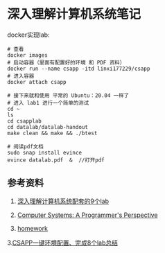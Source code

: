 # 深入理解计算机系统笔记

docker实现lab:

```
# 查看
docker images
# 启动容器（里面有配置好的环境 和 PDF 资料）
docker run --name csapp -itd linxi177229/csapp 
# 进入容器 
docker attach csapp

# 接下来就和使用 平常的 Ubuntu：20.04 一样了
# 进入 lab1 进行一个简单的测试
cd ~
ls
cd csapplab
cd datalab/datalab-handout
make clean && make && ./btest

# 阅读pdf文档
sudo snap install evince
evince datalab.pdf  &  //打开pdf 
```



## 参考资料

1. [深入理解计算机系统配套的9个lab](https://www.zhihu.com/column/c_1480603406519238656)

1. [Computer Systems: A Programmer's Perspective](https://dreamanddead.github.io/CSAPP-3e-Solutions/chapter2/2.55/)
2. [homework](https://dreamanddead.github.io/CSAPP-3e-Solutions/chapter2/2.55/)

  3.[CSAPP一键环境配置、完成8个lab总结](https://zhuanlan.zhihu.com/p/505497911)
